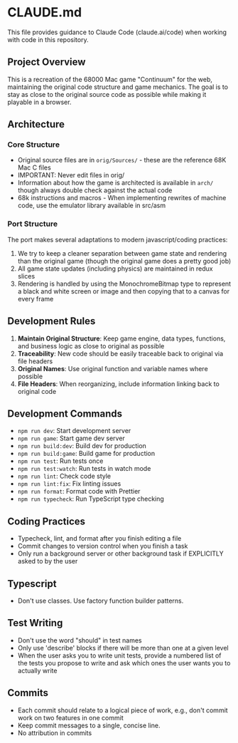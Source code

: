 # CLAUDE.md

This file provides guidance to Claude Code (claude.ai/code) when working with code in this repository.

## Project Overview

This is a recreation of the 68000 Mac game "Continuum" for the web, maintaining the original code structure and game mechanics. The goal is to stay as close to the original source code as possible while making it playable in a browser.

## Architecture

### Core Structure

- Original source files are in `orig/Sources/` - these are the reference 68K Mac C files
- IMPORTANT: Never edit files in orig/
- Information about how the game is architected is available in `arch/` though always double check against the actual code
- 68k instructions and macros - When implementing rewrites of machine code, use the emulator library available in src/asm

### Port Structure

The port makes several adaptations to modern javascript/coding practices:

1. We try to keep a cleaner separation between game state and rendering than the original game (though the original game does a pretty good job)
2. All game state updates (including physics) are maintained in redux slices
3. Rendering is handled by using the MonochromeBitmap type to represent a black and white screen or image and then copying that to a canvas for every frame

## Development Rules

1. **Maintain Original Structure**: Keep game engine, data types, functions, and business logic as close to original as possible
2. **Traceability**: New code should be easily traceable back to original via file headers
3. **Original Names**: Use original function and variable names where possible
4. **File Headers**: When reorganizing, include information linking back to original code

## Development Commands

- `npm run dev`: Start development server
- `npm run game`: Start game dev server
- `npm run build:dev`: Build dev for production
- `npm run build:game`: Build game for production
- `npm run test`: Run tests once
- `npm run test:watch`: Run tests in watch mode
- `npm run lint`: Check code style
- `npm run lint:fix`: Fix linting issues
- `npm run format`: Format code with Prettier
- `npm run typecheck`: Run TypeScript type checking

## Coding Practices

- Typecheck, lint, and format after you finish editing a file
- Commit changes to version control when you finish a task
- Only run a background server or other background task if EXPLICITLY asked to by the user

## Typescript

- Don't use classes. Use factory function builder patterns.

## Test Writing

- Don't use the word "should" in test names
- Only use 'describe' blocks if there will be more than one at a given level
- When the user asks you to write unit tests, provide a numbered list of the tests you propose to write and ask which ones the user wants you to actually write

## Commits

- Each commit should relate to a logical piece of work, e.g., don't commit work on two features in one commit
- Keep commit messages to a single, concise line.
- No attribution in commits
